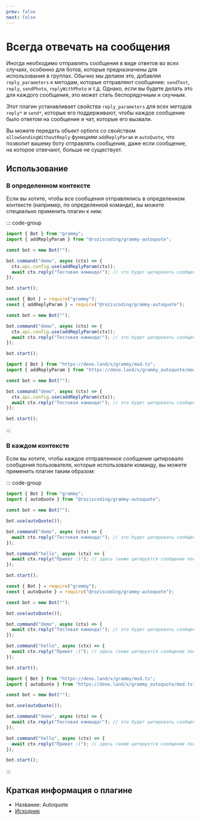 ```yaml
---
prev: false
next: false
---
```


# Всегда отвечать на сообщения

Иногда необходимо отправлять сообщения в виде ответов во всех случаях, особенно для ботов, которые предназначены для использования в группах.
Обычно мы делаем это, добавляя `reply_parameters` к методам, которые отправляют сообщение: `sendText`, `reply`, `sendPhoto`, `replyWithPhoto` и т.д.
Однако, если вы будете делать это для каждого сообщения, это может стать беспорядочным и скучным.

Этот плагин устанавливает свойства `reply_parameters` для всех методов `reply*` и `send*`, которые его поддерживают, чтобы каждое сообщение было ответом на сообщение и чат, которые его вызвали.

Вы можете передать объект options со свойством `allowSendingWithoutReply` функциям `addReplyParam` и `autoQuote`, что позволит вашему боту отправлять сообщения, даже если сообщение, на которое отвечают, больше не существует.

## Использование

### В определенном контексте

Если вы хотите, чтобы все сообщения отправлялись в определенном контексте (например, по определенной команде), вы можете специально применить плагин к ним:

::: code-group

```ts [TypeScript]
import { Bot } from "grammy";
import { addReplyParam } from "@roziscoding/grammy-autoquote";

const bot = new Bot("");

bot.command("demo", async (ctx) => {
  ctx.api.config.use(addReplyParam(ctx));
  await ctx.reply("Тестовая команда!"); // это будет цитировать сообщение пользователя
});

bot.start();
```

```js [JavaScript]
const { Bot } = require("grammy");
const { addReplyParam } = require("@roziscoding/grammy-autoquote");

const bot = new Bot("");

bot.command("demo", async (ctx) => {
  ctx.api.config.use(addReplyParam(ctx));
  await ctx.reply("Тестовая команда!"); // это будет цитировать сообщение пользователя
});

bot.start();
```

```ts [Deno]
import { Bot } from "https://deno.land/x/grammy/mod.ts";
import { addReplyParam } from "https://deno.land/x/grammy_autoquote/mod.ts";

const bot = new Bot("");

bot.command("demo", async (ctx) => {
  ctx.api.config.use(addReplyParam(ctx));
  await ctx.reply("Тестовая команда!"); // это будет цитировать сообщение пользователя
});

bot.start();
```

:::

### В каждом контексте

Если вы хотите, чтобы каждое отправленное сообщение цитировало сообщения пользователя, которые использовали команду, вы можете применить плагин таким образом:

::: code-group

```ts [TypeScript]
import { Bot } from "grammy";
import { autoQuote } from "@roziscoding/grammy-autoquote";

const bot = new Bot("");

bot.use(autoQuote());

bot.command("demo", async (ctx) => {
  await ctx.reply("Тестовая команда!"); // это будет цитировать сообщение пользователя
});

bot.command("hello", async (ctx) => {
  await ctx.reply("Привет :)"); // здесь также цитируется сообщение пользователя
});

bot.start();
```

```js [JavaScript]
const { Bot } = require("grammy");
const { autoQuote } = require("@roziscoding/grammy-autoquote");

const bot = new Bot("");

bot.use(autoQuote());

bot.command("demo", async (ctx) => {
  await ctx.reply("Тестовая команда!"); // это будет цитировать сообщение пользователя
});

bot.command("hello", async (ctx) => {
  await ctx.reply("Привет :)"); // здесь также цитируется сообщение пользователя
});

bot.start();
```

```ts [Deno]
import { Bot } from "https://deno.land/x/grammy/mod.ts";
import { autoQuote } from "https://deno.land/x/grammy_autoquote/mod.ts";

const bot = new Bot("");

bot.use(autoQuote());

bot.command("demo", async (ctx) => {
  await ctx.reply("Тестовая команда!"); // это будет цитировать сообщение пользователя
});

bot.command("hello", async (ctx) => {
  await ctx.reply("Привет :)"); // здесь также цитируется сообщение пользователя
});

bot.start();
```

:::

## Краткая информация о плагине

- Название: Autoquote
- [Исходник](https://github.com/roziscoding/grammy-autoquote)
